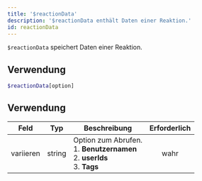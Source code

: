 ```yaml
---
title: '$reactionData'
description: '$reactionData enthält Daten einer Reaktion.'
id: reactionData
---
```


`$reactionData` speichert Daten einer Reaktion.

## Verwendung

```php
$reactionData[option]
```

## Verwendung

| Feld      | Typ    | Beschreibung                                                                                               | Erforderlich |
| --------- | ------ | ---------------------------------------------------------------------------------------------------------- |:------------:|
| variieren | string | Option zum Abrufen. <br /> 1. **Benutzernamen** <br /> 2. **userIds** <br /> 3. **Tags** |     wahr     |